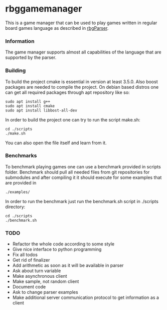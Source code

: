 # rbggamemanager

This is a game manager that can be used to play games written in regular board games language as described in
[rbgParser](https://github.com/uicus/rbgParser).

### Information

The game manager supports almost all capabilities of the language that are supported by the parser.

### Building

To build the project cmake is essential in version at least 3.5.0. Also boost packages are needed to compile the project. 
On debian based distros one can get all required packages through apt repository like so:
```
sudo apt install g++
sudo apt install cmake
sudo apt install libbost-all-dev
```

In order to build the project one can try to run the script make.sh:
```
cd ./scripts
./make.sh
```
You can also open the file itself and learn from it.

### Benchmarks

To benchmark playing games one can use a benchmark provided in scripts folder. Benchmark should pull all needed files 
from git repositories for submodules and after compiling it it should execute for some examples that are provided in 
```
./examples/
```
In order to run the benchmark just run the benchmark.sh script in ./scripts directory:
```
cd ./scripts
./benchmark.sh
```

### TODO
* Refactor the whole code according to some style
* Give nice interface to python programming
* Fix all todos
* Get rid of finalizer
* Add arithmetic as soon as it will be available in parser
* Ask about turn variable
* Make asynchronous client
* Make sample, not random client
* Document code
* Ask to change parser examples
* Make additional server communication protocol to get information as a client
